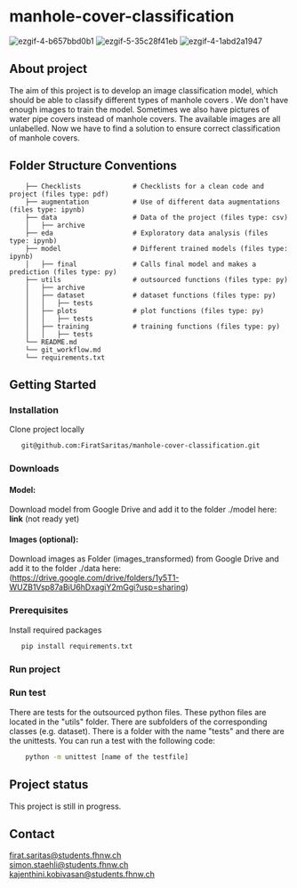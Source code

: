 # manhole-cover-classification

![ezgif-4-b657bbd0b1](https://user-images.githubusercontent.com/82641568/169886162-626b7faf-20ef-469b-ae19-8d1b06e74683.gif)
![ezgif-5-35c28f41eb](https://user-images.githubusercontent.com/82641568/169886048-32407b46-122a-4614-bbc0-123ecd151809.gif)
![ezgif-4-1abd2a1947](https://user-images.githubusercontent.com/82641568/169886404-4e68385d-f0f9-4674-871d-7cc4c3b0c60b.gif)


## About project
The aim of this project is to develop an image classification model, which should be able to classify different types of manhole covers . We don't have enough images to train the model. Sometimes we also have pictures of water pipe covers instead of manhole covers.
The available images are all unlabelled. Now we have to find a solution to ensure correct classification of manhole covers.

## Folder Structure Conventions

```
    ├── Checklists             # Checklists for a clean code and project (files type: pdf)
    ├── augmentation           # Use of different data augmentations (files type: ipynb)
    ├── data                   # Data of the project (files type: csv)
    │   ├── archive
    ├── eda                    # Exploratory data analysis (files type: ipynb)
    ├── model                  # Different trained models (files type: ipynb)
    │   ├── final              # Calls final model and makes a prediction (files type: py)
    ├── utils                  # outsourced functions (files type: py)
    │   ├── archive
    │   ├── dataset            # dataset functions (files type: py)
    │   │   ├── tests
    │   ├── plots              # plot functions (files type: py)
    │   │   ├── tests
    │   ├── training           # training functions (files type: py)
    │   │   ├── tests
    └── README.md             
    └── git_workflow.md
    └── requirements.txt
```

## Getting Started

### Installation
Clone project locally
 ```sh
    git@github.com:FiratSaritas/manhole-cover-classification.git
 ```

### Downloads

#### Model:
Download model from Google Drive and add it to the folder ./model here:
**link** (not ready yet)

#### Images (optional):
Download images as Folder (images_transformed) from Google Drive and add it to the folder ./data here:
(https://drive.google.com/drive/folders/1y5T1-WUZB1Vsp87aBiU6hDxagiY2mGgi?usp=sharing)



### Prerequisites 
Install required packages
 ```sh
    pip install requirements.txt
 ```

### Run project

### Run test

There are tests for the outsourced python files. These python files are located in the "utils" folder. There are subfolders of the corresponding classes (e.g. dataset). There is a folder with the name "tests" and there are the unittests. 
You can run a test with the following code:
```sh
    python -m unittest [name of the testfile]
 ```

## Project status
This project is still in progress.

## Contact

firat.saritas@students.fhnw.ch<br />
simon.staehli@students.fhnw.ch<br />
kajenthini.kobivasan@students.fhnw.ch
